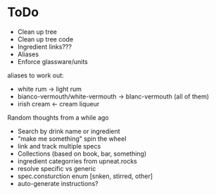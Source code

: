 ToDo
====

* Clean up tree
* Clean up tree code
* Ingredient links???
* Aliases
* Enforce glassware/units

aliases to work out:
* white rum -> light rum
* bianco-vermouth/white-vermouth -> blanc-vermouth (all of them)
* irish cream <- cream liqueur

Random thoughts from a while ago
* Search by drink name or ingredient
* "make me something" spin the wheel
* link and track multiple specs
* Collections (based on book, bar, something)
* ingredient categorries from upneat.rocks
* resolve specific vs generic
* spec.consturction enum [snken, stirred, other]
* auto-generate instructions?
